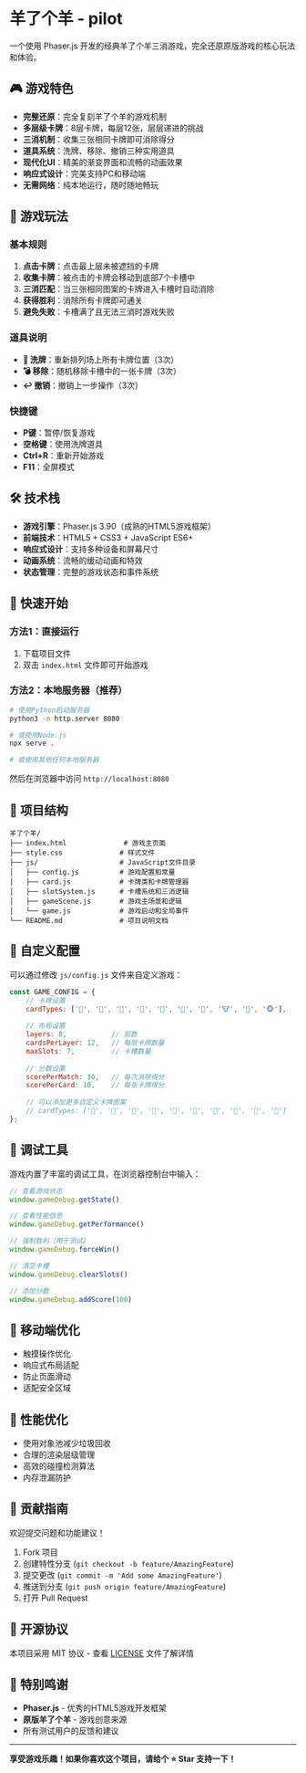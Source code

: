 # 羊了个羊 - pilot

一个使用 Phaser.js 开发的经典羊了个羊三消游戏，完全还原原版游戏的核心玩法和体验。

## 🎮 游戏特色

- **完整还原**：完全复刻羊了个羊的游戏机制
- **多层级卡牌**：8层卡牌，每层12张，层层递进的挑战
- **三消机制**：收集三张相同卡牌即可消除得分
- **道具系统**：洗牌、移除、撤销三种实用道具
- **现代化UI**：精美的渐变界面和流畅的动画效果
- **响应式设计**：完美支持PC和移动端
- **无需网络**：纯本地运行，随时随地畅玩

## 🎯 游戏玩法

### 基本规则
1. **点击卡牌**：点击最上层未被遮挡的卡牌
2. **收集卡牌**：被点击的卡牌会移动到底部7个卡槽中
3. **三消匹配**：当三张相同图案的卡牌进入卡槽时自动消除
4. **获得胜利**：消除所有卡牌即可通关
5. **避免失败**：卡槽满了且无法三消时游戏失败

### 道具说明
- **🔄 洗牌**：重新排列场上所有卡牌位置（3次）
- **💣 移除**：随机移除卡槽中的一张卡牌（3次）
- **↩️ 撤销**：撤销上一步操作（3次）

### 快捷键
- **P键**：暂停/恢复游戏
- **空格键**：使用洗牌道具
- **Ctrl+R**：重新开始游戏
- **F11**：全屏模式

## 🛠 技术栈

- **游戏引擎**：Phaser.js 3.90（成熟的HTML5游戏框架）
- **前端技术**：HTML5 + CSS3 + JavaScript ES6+
- **响应式设计**：支持多种设备和屏幕尺寸
- **动画系统**：流畅的缓动动画和特效
- **状态管理**：完整的游戏状态和事件系统

## 🚀 快速开始

### 方法1：直接运行
1. 下载项目文件
2. 双击 `index.html` 文件即可开始游戏

### 方法2：本地服务器（推荐）
```bash
# 使用Python启动服务器
python3 -m http.server 8080

# 或使用Node.js
npx serve .

# 或使用其他任何本地服务器
```

然后在浏览器中访问 `http://localhost:8080`

## 📁 项目结构

```
羊了个羊/
├── index.html              # 游戏主页面
├── style.css              # 样式文件
├── js/                    # JavaScript文件目录
│   ├── config.js          # 游戏配置和常量
│   ├── card.js            # 卡牌类和卡牌管理器
│   ├── slotSystem.js      # 卡槽系统和三消逻辑
│   ├── gameScene.js       # 游戏主场景和逻辑
│   └── game.js            # 游戏启动和全局事件
└── README.md              # 项目说明文档
```

## 🎨 自定义配置

可以通过修改 `js/config.js` 文件来自定义游戏：

```javascript
const GAME_CONFIG = {
    // 卡牌设置
    cardTypes: ['🐑', '🐺', '🐸', '🐧', '🐰', '🐼', '🐯', '🐮', '🐷', '🐵'],
    
    // 布局设置
    layers: 8,           // 层数
    cardsPerLayer: 12,   // 每层卡牌数量
    maxSlots: 7,         // 卡槽数量
    
    // 分数设置
    scorePerMatch: 30,   // 每次消除得分
    scorePerCard: 10,    // 每张卡牌得分
    
    // 可以添加更多自定义卡牌图案
    // cardTypes: ['🍎', '🍌', '🍇', '🍓', '🥝', '🍑', '🍒', '🥭', '🍍', '🥥']
};
```

## 🐛 调试工具

游戏内置了丰富的调试工具，在浏览器控制台中输入：

```javascript
// 查看游戏状态
window.gameDebug.getState()

// 查看性能信息
window.gameDebug.getPerformance()

// 强制胜利（用于测试）
window.gameDebug.forceWin()

// 清空卡槽
window.gameDebug.clearSlots()

// 添加分数
window.gameDebug.addScore(100)
```

## 📱 移动端优化

- 触摸操作优化
- 响应式布局适配
- 防止页面滑动
- 适配安全区域

## 🔧 性能优化

- 使用对象池减少垃圾回收
- 合理的渲染层级管理
- 高效的碰撞检测算法
- 内存泄漏防护

## 🤝 贡献指南

欢迎提交问题和功能建议！

1. Fork 项目
2. 创建特性分支 (`git checkout -b feature/AmazingFeature`)
3. 提交更改 (`git commit -m 'Add some AmazingFeature'`)
4. 推送到分支 (`git push origin feature/AmazingFeature`)
5. 打开 Pull Request

## 📄 开源协议

本项目采用 MIT 协议 - 查看 [LICENSE](LICENSE) 文件了解详情

## 🎉 特别鸣谢

- **Phaser.js** - 优秀的HTML5游戏开发框架
- **原版羊了个羊** - 游戏创意来源
- 所有测试用户的反馈和建议

---

**享受游戏乐趣！如果你喜欢这个项目，请给个 ⭐ Star 支持一下！** 
